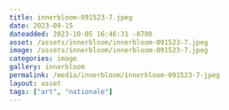```yaml
---
title: innerbloom-091523-7.jpeg
date: 2023-09-15
dateadded: 2023-10-05 16:46:31 -0700
asset: /assets/innerbloom/innerbloom-091523-7.jpeg
image: /assets/innerbloom/innerbloom-091523-7.jpeg
categories: image
gallery: innerbloom
permalink: /media/innerbloom/innerbloom-091523-7-jpeg
layout: asset
tags: ["art", "nationale"]
--- 
```

